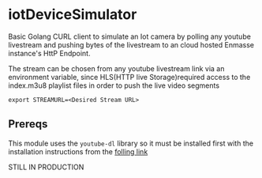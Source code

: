 # iotDeviceSimulator
Basic Golang CURL client to simulate an Iot camera by polling any youtube livestream and pushing bytes of the livestream to an cloud hosted Enmasse instance's HttP Endpoint. 

The stream can be chosen from any youtube livestream link via an environment variable, since HLS(HTTP live Storage)required access to the index.m3u8 playlist files in order to push the live video segments 

`export STREAMURL=<Desired Stream URL>`

## Prereqs

This module uses the `youtube-dl` library so it must be installed first with the installation instructions from the [folling link](https://ytdl-org.github.io/youtube-dl/download.html) 

STILL IN PRODUCTION 
